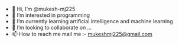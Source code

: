 - 👋 Hi, I’m @mukesh-mj225
- 👀 I’m interested in programming
- 🌱 I’m currently learning artificial intelligence and machine learning
- 💞️ I’m looking to collaborate on ...
- 📫 How to reach me mail me :- mukeshmj225@gmail.com

<!---
mukesh-mj225/mukesh-mj225 is a ✨ special ✨ repository because its `README.md` (this file) appears on your GitHub profile.
You can click the Preview link to take a look at your changes.
--->
